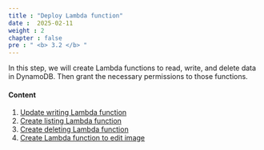 ```yaml
---
title : "Deploy Lambda function"
date :  2025-02-11
weight : 2
chapter : false
pre : " <b> 3.2 </b> "
---
```

In this step, we will create Lambda functions to read, write, and delete data in DynamoDB. Then grant the necessary permissions to those functions.

#### Content

1. [Update writing Lambda function](3-2-1-write-data-function/)
2. [Create listing Lambda function](3-2-2-list-data-function/)
3. [Create deleting Lambda function](3-2-3-delete-data-function/)
4. [Create Lambda function to edit image](3-2-4-resize-image-function/)
